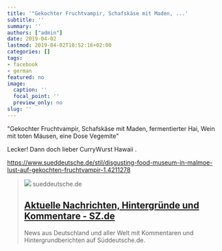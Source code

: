 ```yaml
---
title: '"Gekochter Fruchtvampir, Schafskäse mit Maden, ...'
subtitle: ''
summary: ''
authors: ["admin"]
date: 2019-04-02
lastmod: 2019-04-02T10:52:16+02:00
categories: []
tags:
- facebook
- german
featured: no
image:
  caption: ''
  focal_point: ''
  preview_only: no
slug: ''
---
```

"Gekochter Fruchtvampir, Schafskäse mit Maden, fermentierter Hai, Wein mit toten Mäusen, eine Dose Vegemite"

Lecker! Dann doch lieber CurryWurst Hawaii . 

https://www.sueddeutsche.de/stil/disgusting-food-museum-in-malmoe-lust-auf-gekochten-fruchtvampir-1.4211278
> [![](https://www.sueddeutsche.de/pagelayout/assets/img/sz-share-graphic.png?v=20190219)](https://www.sueddeutsche.de/stil/disgusting-food-museum-in-malmoe-lust-auf-gekochten-fruchtvampir-1.4211278"Gekochter)
> sueddeutsche.de
> ## [Aktuelle Nachrichten, Hintergründe und Kommentare - SZ.de](https://www.sueddeutsche.de/stil/disgusting-food-museum-in-malmoe-lust-auf-gekochten-fruchtvampir-1.4211278"Gekochter)
>
>News aus Deutschland und aller Welt mit Kommentaren und Hintergrundberichten auf Süddeutsche.de.


